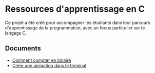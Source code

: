 # Ressources d'apprentissage en C

Ce projet a été créé pour accompagner les étudiants dans leur parcours d'apprentissage de la programmation, avec un focus particulier sur le langage C.

## Documents

- [Comment compter en binaire](https://github.com/piscine-prep/documents/blob/main/COMPTER_EN_BINAIRE.md)
- [Créer une animation dans le terminal](https://github.com/piscine-prep/documents/blob/main/ANIMATION_EN_ASCII.md)
